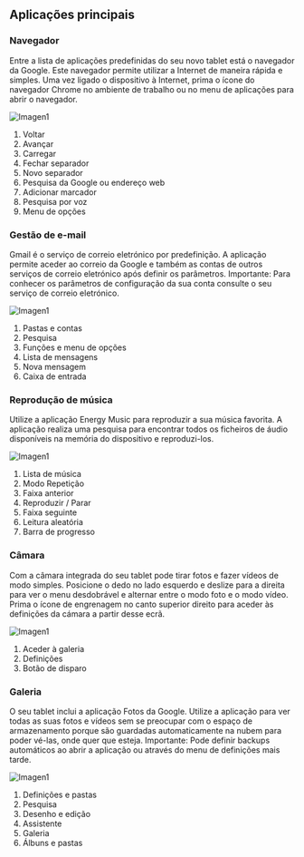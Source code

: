 ## Aplicações principais

### Navegador

Entre a lista de aplicações predefinidas do seu novo tablet está o navegador da Google. Este navegador permite utilizar a Internet de maneira rápida e simples. Uma vez ligado o dispositivo à Internet, prima o ícone do navegador Chrome no ambiente de trabalho ou no menu de aplicações para abrir o navegador.

![Imagen1](http://static.energysistem.com/images/manuals/42547/587cf874e3b05.jpg)

1.  Voltar
2.  Avançar
3. Carregar
4. Fechar separador
5. Novo separador
6. Pesquisa da Google ou endereço web
7. Adicionar marcador
8. Pesquisa por voz
9. Menu de opções

### Gestão de e-mail

Gmail é o serviço de correio eletrónico por predefinição. A aplicação permite aceder ao correio da Google e também as contas de outros serviços de correio eletrónico após definir os parâmetros. Importante: Para conhecer os parâmetros de configuração da sua conta consulte o seu serviço de correio eletrónico.

![Imagen1](http://static.energysistem.com/images/manuals/42547/587cf88c8069c.jpg)

1.  Pastas e contas
2.  Pesquisa
3. Funções e menu de opções
4. Lista de mensagens
5. Nova mensagem
6. Caixa de entrada

### Reprodução de música

Utilize a aplicação Energy Music para reproduzir a sua música favorita. A aplicação realiza uma pesquisa para encontrar todos os ficheiros de áudio disponíveis na memória do dispositivo e reproduzi-los.

![Imagen1](http://static.energysistem.com/images/manuals/42547/587cf8a621b11.jpg)

1.  Lista de música
2.  Modo Repetição
3. Faixa anterior
4. Reproduzir / Parar
5. Faixa seguinte
6. Leitura aleatória
7. Barra de progresso

### Câmara

Com a câmara integrada do seu tablet pode tirar fotos e fazer vídeos de modo simples. Posicione o dedo no lado esquerdo e deslize para a direita para ver o menu desdobrável e alternar entre o modo foto e o modo vídeo. Prima o ícone de engrenagem no canto superior direito para aceder às definições da cámara a partir desse ecrã.

![Imagen1](http://static.energysistem.com/images/manuals/42547/587cf8d408863.jpg)

1.  Aceder à galeria
2.  Definições
3. Botão de disparo

### Galeria

O seu tablet inclui a aplicação Fotos da Google. Utilize a aplicação para ver todas as suas fotos e vídeos sem se preocupar com o espaço de armazenamento porque são guardadas automaticamente na nubem para poder vé-las, onde quer que esteja. Importante: Pode definir backups automáticos ao abrir a aplicação ou através do menu de definições mais tarde.

![Imagen1](http://static.energysistem.com/images/manuals/42547/587cf90572c13.jpg)

1.  Definições e pastas
2.  Pesquisa
3. Desenho e edição
4. Assistente
5. Galeria
6. Álbuns e pastas
